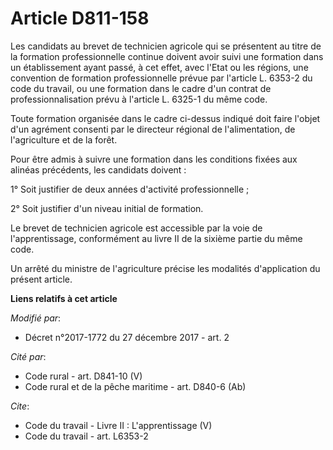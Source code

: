 # Article D811-158

Les candidats au brevet de technicien agricole qui se présentent au titre de la formation professionnelle continue doivent
avoir suivi une formation dans un établissement ayant passé, à cet effet, avec l'Etat ou les régions, une convention de
formation professionnelle prévue par l'article L. 6353-2 du code du travail, ou une formation dans le cadre d'un contrat de
professionnalisation prévu à l'article L. 6325-1 du même code. 

Toute formation organisée dans le cadre ci-dessus indiqué doit faire l'objet d'un agrément consenti par le directeur régional
de l'alimentation, de l'agriculture et de la forêt. 

Pour être admis à suivre une formation dans les conditions fixées aux alinéas précédents, les candidats doivent : 

1° Soit justifier de deux années d'activité professionnelle ; 

2° Soit justifier d'un niveau initial de formation. 

Le brevet de technicien agricole est accessible par la voie de l'apprentissage, conformément au livre II de la sixième partie
du même code. 

Un arrêté du ministre de l'agriculture précise les modalités d'application du présent article.

**Liens relatifs à cet article**

_Modifié par_:

  - Décret n°2017-1772 du 27 décembre 2017 - art. 2

_Cité par_:

  - Code rural - art. D841-10 (V)
  - Code rural et de la pêche maritime - art. D840-6 (Ab)

_Cite_:

  - Code du travail -  Livre II : L'apprentissage (V)
  - Code du travail - art. L6353-2
